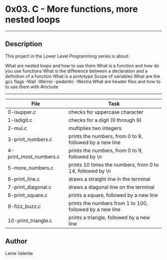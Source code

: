 # 0x03. C - More functions, more nested loops
---
## Description

This project in the Lower Level Programming series is about:

What are nested loops and how to use them
What is a function and how do you use functions
What is the difference between a declaration and a definition of a function
What is a prototype
Scope of variables
What are the gcc flags -Wall -Werror -pedantic -Wextra
What are header files and how to to use them with #include

---
File|Task
---|---
0-isupper.c | checks for uppercase character
1-isdigit.c | checks for a digit (0 through 9)
2-mul.c | multiplies two integers
3-print_numbers.c | prints the numbers, from 0 to 9, followed by a new line
4-print_most_numbers.c | prints the numbers, from 0 to 9, followed by \n
5-more_numbers.c | prints 10 times the numbers, from 0 to 14, followed by \n
6-print_line.c | draws a straight line in the terminal
7-print_diagonal.c | draws a diagonal line on the terminal
8-print_square.c | prints a square, followed by a new line
9-fizz_buzz.c | prints the numbers from 1 to 100, followed by a new line
10-print_triangle.c | prints a triangle, followed by a new line

## Author
Leine Valente